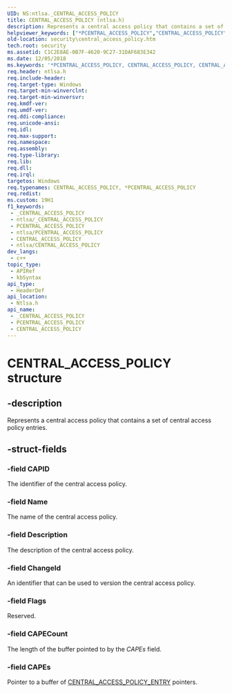 ```yaml
---
UID: NS:ntlsa._CENTRAL_ACCESS_POLICY
title: CENTRAL_ACCESS_POLICY (ntlsa.h)
description: Represents a central access policy that contains a set of central access policy entries.
helpviewer_keywords: ["*PCENTRAL_ACCESS_POLICY","CENTRAL_ACCESS_POLICY","CENTRAL_ACCESS_POLICY structure [Security]","PCENTRAL_ACCESS_POLICY","PCENTRAL_ACCESS_POLICY structure pointer [Security]","_CENTRAL_ACCESS_POLICY","ntlsa/CENTRAL_ACCESS_POLICY","ntlsa/PCENTRAL_ACCESS_POLICY","security.central_access_policy"]
old-location: security\central_access_policy.htm
tech.root: security
ms.assetid: C1C2E8AE-0B7F-4620-9C27-31DAF683E342
ms.date: 12/05/2018
ms.keywords: '*PCENTRAL_ACCESS_POLICY, CENTRAL_ACCESS_POLICY, CENTRAL_ACCESS_POLICY structure [Security], PCENTRAL_ACCESS_POLICY, PCENTRAL_ACCESS_POLICY structure pointer [Security], _CENTRAL_ACCESS_POLICY, ntlsa/CENTRAL_ACCESS_POLICY, ntlsa/PCENTRAL_ACCESS_POLICY, security.central_access_policy'
req.header: ntlsa.h
req.include-header: 
req.target-type: Windows
req.target-min-winverclnt: 
req.target-min-winversvr: 
req.kmdf-ver: 
req.umdf-ver: 
req.ddi-compliance: 
req.unicode-ansi: 
req.idl: 
req.max-support: 
req.namespace: 
req.assembly: 
req.type-library: 
req.lib: 
req.dll: 
req.irql: 
targetos: Windows
req.typenames: CENTRAL_ACCESS_POLICY, *PCENTRAL_ACCESS_POLICY
req.redist: 
ms.custom: 19H1
f1_keywords:
 - _CENTRAL_ACCESS_POLICY
 - ntlsa/_CENTRAL_ACCESS_POLICY
 - PCENTRAL_ACCESS_POLICY
 - ntlsa/PCENTRAL_ACCESS_POLICY
 - CENTRAL_ACCESS_POLICY
 - ntlsa/CENTRAL_ACCESS_POLICY
dev_langs:
 - c++
topic_type:
 - APIRef
 - kbSyntax
api_type:
 - HeaderDef
api_location:
 - Ntlsa.h
api_name:
 - _CENTRAL_ACCESS_POLICY
 - PCENTRAL_ACCESS_POLICY
 - CENTRAL_ACCESS_POLICY
---
```


# CENTRAL_ACCESS_POLICY structure


## -description

Represents a central access policy that contains a set of central access policy entries.

## -struct-fields

### -field CAPID

The identifier of the central access policy.

### -field Name

The name of the central access policy.

### -field Description

The description of the central access policy.

### -field ChangeId

An identifier that can be used to version the central access policy.

### -field Flags

Reserved.

### -field CAPECount

The length of the buffer pointed to by the <i>CAPEs</i> field.

### -field CAPEs

Pointer to a buffer of <a href="/windows/desktop/api/ntlsa/ns-ntlsa-central_access_policy_entry">CENTRAL_ACCESS_POLICY_ENTRY</a> pointers.

